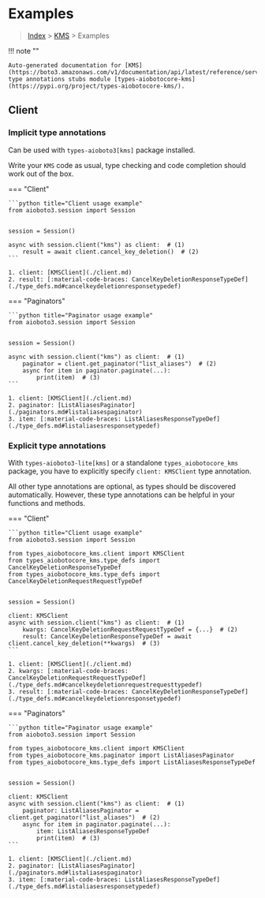 # Examples

> [Index](../README.md) > [KMS](./README.md) > Examples

!!! note ""

    Auto-generated documentation for [KMS](https://boto3.amazonaws.com/v1/documentation/api/latest/reference/services/kms.html#KMS)
    type annotations stubs module [types-aiobotocore-kms](https://pypi.org/project/types-aiobotocore-kms/).

## Client

### Implicit type annotations

Can be used with `types-aioboto3[kms]` package installed.

Write your `KMS` code as usual,
type checking and code completion should work out of the box.



=== "Client"

    ```python title="Client usage example"
    from aioboto3.session import Session


    session = Session()

    async with session.client("kms") as client:  # (1)
        result = await client.cancel_key_deletion()  # (2)
    ```

    1. client: [KMSClient](./client.md)
    2. result: [:material-code-braces: CancelKeyDeletionResponseTypeDef](./type_defs.md#cancelkeydeletionresponsetypedef) 



=== "Paginators"

    ```python title="Paginator usage example"
    from aioboto3.session import Session


    session = Session()

    async with session.client("kms") as client:  # (1)
        paginator = client.get_paginator("list_aliases")  # (2)
        async for item in paginator.paginate(...):
            print(item)  # (3)
    ```

    1. client: [KMSClient](./client.md)
    2. paginator: [ListAliasesPaginator](./paginators.md#listaliasespaginator)
    3. item: [:material-code-braces: ListAliasesResponseTypeDef](./type_defs.md#listaliasesresponsetypedef) 




### Explicit type annotations

With `types-aioboto3-lite[kms]`
or a standalone `types_aiobotocore_kms` package, you have to explicitly specify
`client: KMSClient` type annotation.

All other type annotations are optional, as types should be discovered automatically.
However, these type annotations can be helpful in your functions and methods.


=== "Client"

    ```python title="Client usage example"
    from aioboto3.session import Session

    from types_aiobotocore_kms.client import KMSClient
    from types_aiobotocore_kms.type_defs import CancelKeyDeletionResponseTypeDef
    from types_aiobotocore_kms.type_defs import CancelKeyDeletionRequestRequestTypeDef


    session = Session()

    client: KMSClient
    async with session.client("kms") as client:  # (1)
        kwargs: CancelKeyDeletionRequestRequestTypeDef = {...}  # (2)
        result: CancelKeyDeletionResponseTypeDef = await client.cancel_key_deletion(**kwargs)  # (3)
    ```

    1. client: [KMSClient](./client.md)
    2. kwargs: [:material-code-braces: CancelKeyDeletionRequestRequestTypeDef](./type_defs.md#cancelkeydeletionrequestrequesttypedef) 
    3. result: [:material-code-braces: CancelKeyDeletionResponseTypeDef](./type_defs.md#cancelkeydeletionresponsetypedef) 



=== "Paginators"

    ```python title="Paginator usage example"
    from aioboto3.session import Session

    from types_aiobotocore_kms.client import KMSClient
    from types_aiobotocore_kms.paginator import ListAliasesPaginator
    from types_aiobotocore_kms.type_defs import ListAliasesResponseTypeDef


    session = Session()

    client: KMSClient
    async with session.client("kms") as client:  # (1)
        paginator: ListAliasesPaginator = client.get_paginator("list_aliases")  # (2)
        async for item in paginator.paginate(...):
            item: ListAliasesResponseTypeDef
            print(item)  # (3)
    ```

    1. client: [KMSClient](./client.md)
    2. paginator: [ListAliasesPaginator](./paginators.md#listaliasespaginator)
    3. item: [:material-code-braces: ListAliasesResponseTypeDef](./type_defs.md#listaliasesresponsetypedef) 




